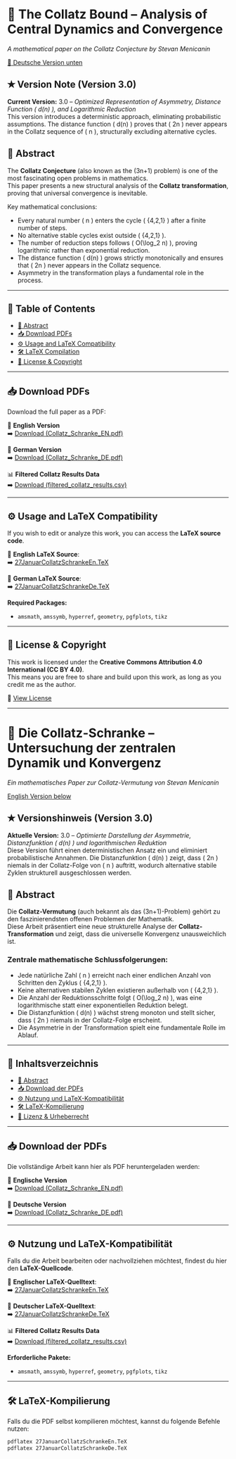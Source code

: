 # 📘 The Collatz Bound – Analysis of Central Dynamics and Convergence

_A mathematical paper on the Collatz Conjecture by Stevan Menicanin_

[🔗 Deutsche Version unten](#-die-collatz-schranke--untersuchung-der-zentralen-dynamik-und-konvergenz)

## ✭ Version Note (Version 3.0)

**Current Version:** 3.0 – *Optimized Representation of Asymmetry, Distance Function \( d(n) \), and Logarithmic Reduction*  
This version introduces a deterministic approach, eliminating probabilistic assumptions. The distance function \( d(n) \) proves that \( 2n \) never appears in the Collatz sequence of \( n \), structurally excluding alternative cycles.

## 📜 Abstract

The **Collatz Conjecture** (also known as the (3n+1) problem) is one of the most fascinating open problems in mathematics.  
This paper presents a new structural analysis of the **Collatz transformation**, proving that universal convergence is inevitable.

Key mathematical conclusions:

- Every natural number \( n \) enters the cycle \( \{4,2,1\} \) after a finite number of steps.
- No alternative stable cycles exist outside \( \{4,2,1\} \).
- The number of reduction steps follows \( O(\log_2 n) \), proving logarithmic rather than exponential reduction.
- The distance function \( d(n) \) grows strictly monotonically and ensures that \( 2n \) never appears in the Collatz sequence.
- Asymmetry in the transformation plays a fundamental role in the process.

---

## 📂 Table of Contents

- [📜 Abstract](#-abstract)
- [📥 Download PDFs](#-download-pdfs)
- [⚙️ Usage and LaTeX Compatibility](#️-usage-and-latex-compatibility)
- [🛠️ LaTeX Compilation](#️-latex-compilation)
- [🔏 License & Copyright](#-license--copyright)

---

## 📥 **Download PDFs**

Download the full paper as a PDF:

📄 **English Version**  
➡️ [Download (Collatz_Schranke_EN.pdf)](https://github.com/Clickybunty/Collatz/blob/main/27JanuarCollatzSchrankeEn.pdf)

📄 **German Version**  
➡️ [Download (Collatz_Schranke_DE.pdf)](https://github.com/Clickybunty/Collatz/blob/main/27JanuarCollatzSchrankeDe.pdf)

📊 **Filtered Collatz Results Data**  
➡️ [Download (filtered_collatz_results.csv)](https://github.com/Clickybunty/Collatz/blob/main/filtered_collatz_results.csv)

---

## ⚙️ **Usage and LaTeX Compatibility**

If you wish to edit or analyze this work, you can access the **LaTeX source code**.

📜 **English LaTeX Source**:  
➡️ [27JanuarCollatzSchrankeEn.TeX](https://github.com/Clickybunty/Collatz/blob/main/27JanuarCollatzSchrankeEn.TeX)

📜 **German LaTeX Source**:  
➡️ [27JanuarCollatzSchrankeDe.TeX](https://github.com/Clickybunty/Collatz/blob/main/27JanuarCollatzSchrankeDe.TeX)

**Required Packages:**

- `amsmath`, `amssymb`, `hyperref`, `geometry`, `pgfplots`, `tikz`

---

## 🔏 License & Copyright

This work is licensed under the **Creative Commons Attribution 4.0 International (CC BY 4.0)**.  
This means you are free to share and build upon this work, as long as you credit me as the author.

📜 [View License](https://creativecommons.org/licenses/by/4.0/)

---

# 📘 Die Collatz-Schranke – Untersuchung der zentralen Dynamik und Konvergenz

_Ein mathematisches Paper zur Collatz-Vermutung von Stevan Menicanin_

[English Version below](#-the-collatz-bound--analysis-of-central-dynamics-and-convergence)

## ✭ Versionshinweis (Version 3.0)

**Aktuelle Version:** 3.0 – *Optimierte Darstellung der Asymmetrie, Distanzfunktion \( d(n) \) und logarithmischen Reduktion*  
Diese Version führt einen deterministischen Ansatz ein und eliminiert probabilistische Annahmen. Die Distanzfunktion \( d(n) \) zeigt, dass \( 2n \) niemals in der Collatz-Folge von \( n \) auftritt, wodurch alternative stabile Zyklen strukturell ausgeschlossen werden.

## 📜 Abstract

Die **Collatz-Vermutung** (auch bekannt als das (3n+1)-Problem) gehört zu den faszinierendsten offenen Problemen der Mathematik.  
Diese Arbeit präsentiert eine neue strukturelle Analyse der **Collatz-Transformation** und zeigt, dass die universelle Konvergenz unausweichlich ist.

### Zentrale mathematische Schlussfolgerungen:

- Jede natürliche Zahl \( n \) erreicht nach einer endlichen Anzahl von Schritten den Zyklus \( \{4,2,1\} \).
- Keine alternativen stabilen Zyklen existieren außerhalb von \( \{4,2,1\} \).
- Die Anzahl der Reduktionsschritte folgt \( O(\log_2 n) \), was eine logarithmische statt einer exponentiellen Reduktion belegt.
- Die Distanzfunktion \( d(n) \) wächst streng monoton und stellt sicher, dass \( 2n \) niemals in der Collatz-Folge erscheint.
- Die Asymmetrie in der Transformation spielt eine fundamentale Rolle im Ablauf.


---

## 📂 Inhaltsverzeichnis

- [📜 Abstract](#-abstract)
- [📥 Download der PDFs](#-download-der-pdfs)
- [⚙️ Nutzung und LaTeX-Kompatibilität](#️-nutzung-und-latex-kompatibilität)
- [🛠️ LaTeX-Kompilierung](#️-latex-kompilierung)
- [🔏 Lizenz & Urheberrecht](#-lizenz--urheberrecht)

---

## 📥 **Download der PDFs**

Die vollständige Arbeit kann hier als PDF heruntergeladen werden:

📄 **Englische Version**  
➡️ [Download (Collatz_Schranke_EN.pdf)](https://github.com/Clickybunty/Collatz/blob/main/27JanuarCollatzSchrankeEn.pdf)

📄 **Deutsche Version**  
➡️ [Download (Collatz_Schranke_DE.pdf)](https://github.com/Clickybunty/Collatz/blob/main/27JanuarCollatzSchrankeDe.pdf)

---

## ⚙️ **Nutzung und LaTeX-Kompatibilität**

Falls du die Arbeit bearbeiten oder nachvollziehen möchtest, findest du hier den **LaTeX-Quellcode**.

📜 **Englischer LaTeX-Quelltext**:  
➡️ [27JanuarCollatzSchrankeEn.TeX](https://github.com/Clickybunty/Collatz/blob/main/27JanuarCollatzSchrankeEn.TeX)

📜 **Deutscher LaTeX-Quelltext**:  
➡️ [27JanuarCollatzSchrankeDe.TeX](https://github.com/Clickybunty/Collatz/blob/main/27JanuarCollatzSchrankeDe.TeX)

📊 **Filtered Collatz Results Data**  
➡️ [Download (filtered_collatz_results.csv)](https://github.com/Clickybunty/Collatz/blob/main/filtered_collatz_results.csv)

**Erforderliche Pakete:**  

- `amsmath`, `amssymb`, `hyperref`, `geometry`, `pgfplots`, `tikz`

---

## 🛠️ **LaTeX-Kompilierung**

Falls du die PDF selbst kompilieren möchtest, kannst du folgende Befehle nutzen:

```sh
pdflatex 27JanuarCollatzSchrankeEn.TeX
pdflatex 27JanuarCollatzSchrankeDe.TeX
